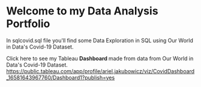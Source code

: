 # Welcome to my Data Analysis Portfolio

In sqlcovid.sql file you'll find some Data Exploration in SQL using Our World in Data's Covid-19 Dataset.

Click here to see my Tableau <b> Dashboard </b> made from data from Our World in Data's Covid-19 Dataset.
https://public.tableau.com/app/profile/ariel.jakubowicz/viz/CovidDashboard_16581643967760/Dashboard1?publish=yes

